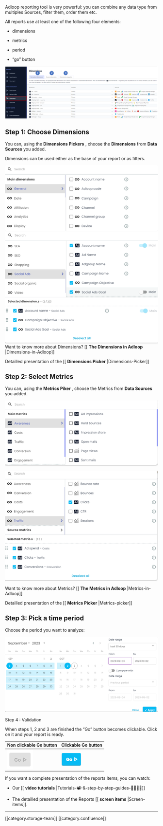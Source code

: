Adloop reporting tool is very powerful: you can combine any data type from multiples Sources, filter them, order them etc. 

All reports use at least one of the following four elements: 


* dimensions 


* metrics


* period


* “go” button



![](images/storage/Screenshot_2.png)


## Step 1: Choose Dimensions 
You can, using the  **Dimensions Pickers** , choose the  **Dimensions**  from  **Data Sources**  you added. 

Dimensions can be used either as the base of your report or as filters.

![](images/storage/image-20231003-092434.png)![](images/storage/image-20231003-092512.png)Want to know more about Dimensions? [[ **The Dimensions in Adloop** |Dimensions-in-Adloop]]

Detailled presentation of the [[ **Dimensions Picker** |Dimensions-Picker]]


## Step 2: Select Metrics
You can, using the  **Metrics Piker** , choose the Metrics from  **Data Sources**  you added. 

![](images/storage/metrics.png)

![](images/storage/image-20231003-092645.png)

Want to know more about Metrics? [[ **The Metrics in Adloop** |Metrics-in-Adloop]]

Detailled presentation of the [[ **Metrics Picker** |Metrics-picker]]


## Step 3: Pick a time period
Choose the period you want to analyze:

![](images/storage/image-20231003-092725.png)

Step 4 : Validation

When steps 1, 2 and 3 are finished the “Go” button becomes clickable. Click on it and your report is ready. 



|  **Non clickable Go button**  |  **Clickable Go button**  | 
|  --- |  --- | 
| ![](images/storage/image-20210526-131832.png) | ![](images/storage/image-20231003-092750.png) | 

If you want a complete presentation of the reports items, you can watch: 


* Our [[ **video tutorials** |Tutorials-📽-&-step-by-step-guides-🚶‍♀️🚶‍♂️]]


* The detailled presentation of the Reports [[ **screen items** |Screen-items]].







*****

[[category.storage-team]] 
[[category.confluence]] 
